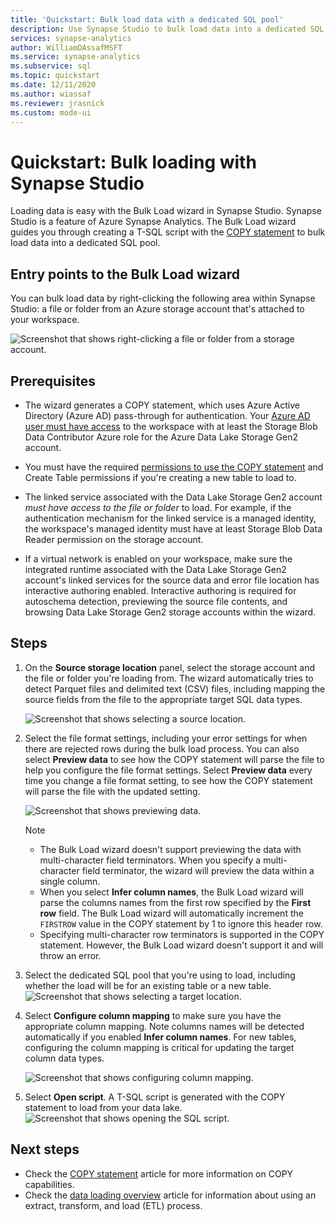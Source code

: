 ```yaml
---
title: 'Quickstart: Bulk load data with a dedicated SQL pool'
description: Use Synapse Studio to bulk load data into a dedicated SQL pool in Azure Synapse Analytics.
services: synapse-analytics
author: WilliamDAssafMSFT
ms.service: synapse-analytics
ms.subservice: sql
ms.topic: quickstart
ms.date: 12/11/2020
ms.author: wiassaf
ms.reviewer: jrasnick
ms.custom: mode-ui
---
```


# Quickstart: Bulk loading with Synapse Studio

Loading data is easy with the Bulk Load wizard in Synapse Studio. Synapse Studio is a feature of Azure Synapse Analytics. The Bulk Load wizard guides you through creating a T-SQL script with the [COPY statement](/sql/t-sql/statements/copy-into-transact-sql?view=azure-sqldw-latest&preserve-view=true) to bulk load data into a dedicated SQL pool. 

## Entry points to the Bulk Load wizard

You can bulk load data by right-clicking the following area within Synapse Studio: a file or folder from an Azure storage account that's attached to your workspace.

![Screenshot that shows right-clicking a file or folder from a storage account.](./sql/media/bulk-load/bulk-load-entry-point-0.png)

## Prerequisites

- The wizard generates a COPY statement, which uses Azure Active Directory (Azure AD) pass-through for authentication. Your [Azure AD user must have access](./sql-data-warehouse/quickstart-bulk-load-copy-tsql-examples.md#d-azure-active-directory-authentication) to the workspace with at least the Storage Blob Data Contributor Azure role for the Azure Data Lake Storage Gen2 account. 

- You must have the required [permissions to use the COPY statement](/sql/t-sql/statements/copy-into-transact-sql?view=azure-sqldw-latest&preserve-view=true#permissions) and Create Table permissions if you're creating a new table to load to.

- The linked service associated with the Data Lake Storage Gen2 account *must have access to the file or folder* to load. For example, if the authentication mechanism for the linked service is a managed identity, the workspace's managed identity must have at least Storage Blob Data Reader permission on the storage account.

- If a virtual network is enabled on your workspace, make sure the integrated runtime associated with the Data Lake Storage Gen2 account's linked services for the source data and error file location has interactive authoring enabled. Interactive authoring is required for autoschema detection, previewing the source file contents, and browsing Data Lake Storage Gen2 storage accounts within the wizard.

## Steps

1. On the **Source storage location** panel, select the storage account and the file or folder you're loading from. The wizard automatically tries to detect Parquet files and delimited text (CSV) files, including mapping the source fields from the file to the appropriate target SQL data types. 

   ![Screenshot that shows selecting a source location.](./sql/media/bulk-load/bulk-load-source-location.png)

2. Select the file format settings, including your error settings for when there are rejected rows during the bulk load process. You can also select **Preview data** to see how the COPY statement will parse the file to help you configure the file format settings. Select **Preview data** every time you change a file format setting, to see how the COPY statement will parse the file with the updated setting.

   ![Screenshot that shows previewing data.](./sql/media/bulk-load/bulk-load-file-format-settings-preview-data.png) 

   > [!NOTE]  
   >
   > - The Bulk Load wizard doesn't support previewing the data with multi-character field terminators. When you specify a multi-character field terminator, the wizard will preview the data within a single column. 
   > - When you select **Infer column names**, the Bulk Load wizard will parse the columns names from the first row specified by the **First row** field. The Bulk Load wizard will automatically increment the `FIRSTROW` value in the COPY statement by 1 to ignore this header row. 
   > - Specifying multi-character row terminators is supported in the COPY statement. However, the Bulk Load wizard doesn't support it and will throw an error.

3. Select the dedicated SQL pool that you're using to load, including whether the load will be for an existing table or a new table.
   ![Screenshot that shows selecting a target location.](./sql/media/bulk-load/bulk-load-target-location.png)
4. Select **Configure column mapping** to make sure you have the appropriate column mapping. Note columns names will be detected automatically if you enabled **Infer column names**. For new tables, configuring the column mapping is critical for updating the target column data types.

   ![Screenshot that shows configuring column mapping.](./sql/media/bulk-load/bulk-load-target-location-column-mapping.png)
5. Select **Open script**. A T-SQL script is generated with the COPY statement to load from your data lake.
   ![Screenshot that shows opening the SQL script.](./sql/media/bulk-load/bulk-load-target-final-script.png)

## Next steps

- Check the [COPY statement](/sql/t-sql/statements/copy-into-transact-sql?view=azure-sqldw-latest&preserve-view=true#syntax) article for more information on COPY capabilities.
- Check the [data loading overview](./sql-data-warehouse/design-elt-data-loading.md#what-is-elt) article for information about using an extract, transform, and load (ETL) process.
